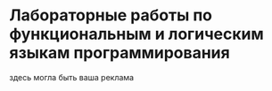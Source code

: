 # Лабораторные работы по функциональным и логическим языкам программирования

здесь могла быть ваша реклама
